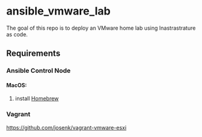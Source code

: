 # ansible_vmware_lab

The goal of this repo is to deploy an VMware home lab using Inastrastrature as code.

## Requirements

### Ansible Control Node
#### MacOS:
1. install [Homebrew](https://brew.sh)

### Vagrant

https://github.com/josenk/vagrant-vmware-esxi
